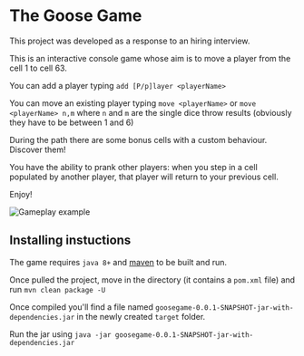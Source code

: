 # The Goose Game
This project was developed as a response to an hiring interview.

This is an interactive console game whose aim is to move a player from the cell 1 to cell 63. 

You can add a player typing `add [P/p]layer <playerName>`

You can move an existing player typing `move <playerName>` or `move <playerName> n,m` where `n` and `m` are the single dice throw results (obviously they have to be between 1 and 6)

During the path there are some bonus cells with a custom behaviour. Discover them!

You have the ability to prank other players: when you step in a cell populated by another player, that player will return to your previous cell.

Enjoy!

![Gameplay example](http://toniogela.org/Usage.gif)

## Installing instuctions

The game requires `java 8+` and [maven](https://maven.apache.org/download.cgi) to be built and run.

Once pulled the project, move in the directory (it contains a `pom.xml` file) and run `mvn clean package -U`

Once compiled you'll find a file named `goosegame-0.0.1-SNAPSHOT-jar-with-dependencies.jar` in the newly created `target` folder.

Run the jar using `java -jar goosegame-0.0.1-SNAPSHOT-jar-with-dependencies.jar`